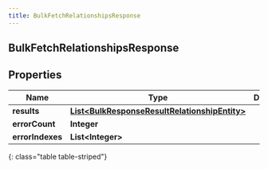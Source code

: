```yaml
---
title: BulkFetchRelationshipsResponse
---
```

## BulkFetchRelationshipsResponse


## Properties

| Name | Type | Description | Notes |
| ------------ | ------------- | ------------- | ------------- |
| **results** | <!----><!---->[**List&lt;BulkResponseResultRelationshipEntity&gt;**](BulkResponseResultRelationshipEntity.html)<!----> |  |  [optional] |
| **errorCount** | <!----><!---->**Integer**<!----> |  |  [optional] |
| **errorIndexes** | <!----><!---->**List&lt;Integer&gt;**<!----> |  |  [optional] |
{: class="table table-striped"}



